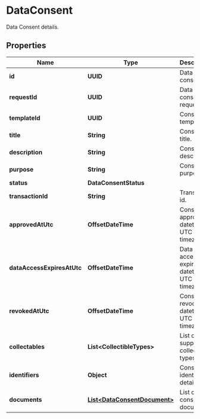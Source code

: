 

# DataConsent

Data Consent details.

## Properties

Name | Type | Description | Notes
------------ | ------------- | ------------- | -------------
**id** | **UUID** | Data consent id. | 
**requestId** | **UUID** | Data consent request id. | 
**templateId** | **UUID** | Consent template id. |  [optional]
**title** | **String** | Consent title. | 
**description** | **String** | Consent description. | 
**purpose** | **String** | Consent purpose. |  [optional]
**status** | **DataConsentStatus** |  | 
**transactionId** | **String** | Transaction id. |  [optional]
**approvedAtUtc** | **OffsetDateTime** | Consent approval datetime in UTC timezone. | 
**dataAccessExpiresAtUtc** | **OffsetDateTime** | Data access expiration datetime in UTC timezone. | 
**revokedAtUtc** | **OffsetDateTime** | Consent revocation datetime in UTC timezone. |  [optional]
**collectables** | **List&lt;CollectibleTypes&gt;** | List of supported collectible types. | 
**identifiers** | **Object** | Consented identity details. |  [optional]
**documents** | [**List&lt;DataConsentDocument&gt;**](DataConsentDocument.md) | List of consented documents. |  [optional]



